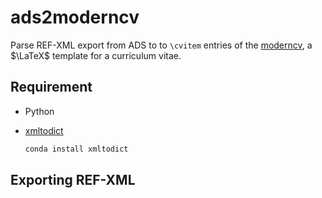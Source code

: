 # ads2moderncv

Parse REF-XML export from ADS to to `\cvitem` entries of the [moderncv](https://www.google.co.za/search?q=moderncv), a $\LaTeX$ template for a curriculum vitae.

## Requirement

* Python

* [xmltodict](https://github.com/martinblech/xmltodict)

  ```bash
  conda install xmltodict
  ```

## Exporting REF-XML  

